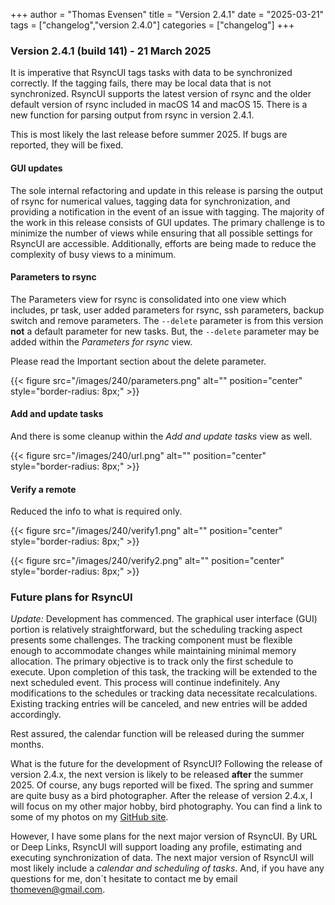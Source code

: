 +++
author = "Thomas Evensen"
title = "Version 2.4.1"
date = "2025-03-21"
tags = ["changelog","version 2.4.0"]
categories = ["changelog"]
+++

### Version 2.4.1 (build 141) - 21 March 2025

It is imperative that RsyncUI tags tasks with data to be synchronized correctly. If the tagging fails, there may be local data that is not synchronized. RsyncUI supports the latest version of rsync and the older default version of rsync included in macOS 14 and macOS 15. There is a new function for parsing output from rsync in version 2.4.1.

This is most likely the last release before summer 2025. If bugs are reported, they will be fixed.

####  GUI updates

The sole internal refactoring and update in this release is parsing the output of rsync for numerical values, tagging data for synchronization, and providing a notification in the event of an issue with tagging. The majority of the work in this release consists of GUI updates. The primary challenge is to minimize the number of views while ensuring that all possible settings for RsyncUI are accessible. Additionally, efforts are being made to reduce the complexity of busy views to a minimum.

#### Parameters to rsync

The Parameters view for rsync is consolidated into one view which includes, pr task, user added parameters for rsync, ssh parameters, backup switch and remove parameters.  The `--delete` parameter is from this version **not** a default parameter for new tasks. But, the `--delete` parameter may be added within the *Parameters for rsync* view.

Please read the Important section about the delete parameter.

{{< figure src="/images/240/parameters.png" alt="" position="center" style="border-radius: 8px;" >}}

#### Add and update tasks

And there is some cleanup within the *Add and update tasks* view as well. 

{{< figure src="/images/240/url.png" alt="" position="center" style="border-radius: 8px;" >}}

#### Verify a remote

Reduced the info to what is required only. 

{{< figure src="/images/240/verify1.png" alt="" position="center" style="border-radius: 8px;" >}}

{{< figure src="/images/240/verify2.png" alt="" position="center" style="border-radius: 8px;" >}}

### Future plans for RsyncUI

*Update:* Development has commenced. The graphical user interface (GUI) portion is relatively straightforward, but the scheduling tracking aspect presents some challenges. The tracking component must be flexible enough to accommodate changes while maintaining minimal memory allocation. The primary objective is to track only the first schedule to execute. Upon completion of this task, the tracking will be extended to the next scheduled event. This process will continue indefinitely. Any modifications to the schedules or tracking data necessitate recalculations. Existing tracking entries will be canceled, and new entries will be added accordingly.

Rest assured, the calendar function will be released during the summer months.

What is the future for the development of RsyncUI? Following the release of version 2.4.x, the next version is likely to be released **after** the summer 2025. Of course, any bugs reported will be fixed. The spring and summer are quite busy as a bird photographer. After the release of version 2.4.x, I will focus on my other major hobby, bird photography. You can find a link to some of my photos on my [GitHub site](https://github.com/rsyncOSX/).

However, I have some plans for the next major version of RsyncUI. By URL or Deep Links, RsyncUI will support loading any profile, estimating and executing synchronization of data. The next major version of RsyncUI will  most likely include a *calendar and scheduling of tasks*.  And, if you have any questions for me, don´t hesitate to contact me by email thomeven@gmail.com. 
